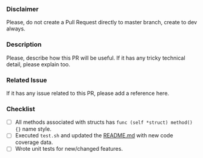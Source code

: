 ### Disclaimer
Please, do not create a Pull Request directly to master branch, create to dev always.

### Description
Please, describe how this PR will be useful. If it has any tricky technical detail, please explain too.

### Related Issue
If it has any issue related to this PR, please add a reference here.

### Checklist
- [ ] All methods associated with structs has ```func (self *struct) method() {}``` name style.
- [ ] Executed ```test.sh``` and updated the [README.md](README.md) with new code coverage data.
- [ ] Wrote unit tests for new/changed features.
